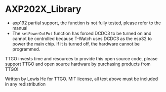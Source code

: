 AXP202X_Library
=====================================
- axp192 partial support, the function is not fully tested, please refer to the manual
- The `setPowerOutPut` function has forced DCDC3 to be turned on and cannot be controlled because T-Watch uses DCDC3 as the esp32 to power the main chip. If it is turned off, the hardware cannot be programmed.
  
  
TTGO invests time and resources to provide this open source code, please support TTGO and open source hardware by purchasing products from TTGO!

Written by Lewis He for TTGO. MIT license, all text above must be included in any redistribution